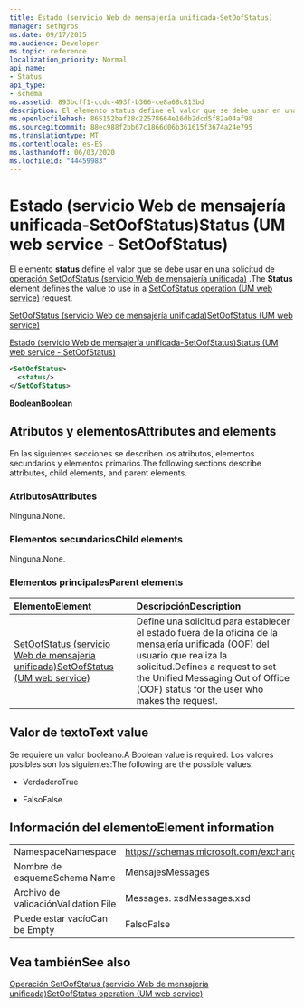 ```yaml
---
title: Estado (servicio Web de mensajería unificada-SetOofStatus)
manager: sethgros
ms.date: 09/17/2015
ms.audience: Developer
ms.topic: reference
localization_priority: Normal
api_name:
- Status
api_type:
- schema
ms.assetid: 893bcff1-ccdc-493f-b366-ce8a68c813bd
description: El elemento status define el valor que se debe usar en una solicitud de operación SetOofStatus (servicio Web de mensajería unificada).
ms.openlocfilehash: 865152baf28c22578664e16db2dcd5f82a04af98
ms.sourcegitcommit: 88ec988f2bb67c1866d06b361615f3674a24e795
ms.translationtype: MT
ms.contentlocale: es-ES
ms.lasthandoff: 06/03/2020
ms.locfileid: "44459983"
---
```

# <a name="status-um-web-service---setoofstatus"></a><span data-ttu-id="3f1c0-103">Estado (servicio Web de mensajería unificada-SetOofStatus)</span><span class="sxs-lookup"><span data-stu-id="3f1c0-103">Status (UM web service - SetOofStatus)</span></span>

<span data-ttu-id="3f1c0-104">El elemento **status** define el valor que se debe usar en una solicitud de [operación SetOofStatus (servicio Web de mensajería unificada)](setoofstatus-operation-um-web-service.md) .</span><span class="sxs-lookup"><span data-stu-id="3f1c0-104">The **Status** element defines the value to use in a [SetOofStatus operation (UM web service)](setoofstatus-operation-um-web-service.md) request.</span></span> 
  
[<span data-ttu-id="3f1c0-105">SetOofStatus (servicio Web de mensajería unificada)</span><span class="sxs-lookup"><span data-stu-id="3f1c0-105">SetOofStatus (UM web service)</span></span>](setoofstatus-um-web-service.md)
  
[<span data-ttu-id="3f1c0-106">Estado (servicio Web de mensajería unificada-SetOofStatus)</span><span class="sxs-lookup"><span data-stu-id="3f1c0-106">Status (UM web service - SetOofStatus)</span></span>](status-um-web-servicesetoofstatus.md)
  
```xml
<SetOofStatus>
  <status/>
</SetOofStatus>
```

 <span data-ttu-id="3f1c0-107">**Boolean**</span><span class="sxs-lookup"><span data-stu-id="3f1c0-107">**Boolean**</span></span>
## <a name="attributes-and-elements"></a><span data-ttu-id="3f1c0-108">Atributos y elementos</span><span class="sxs-lookup"><span data-stu-id="3f1c0-108">Attributes and elements</span></span>

<span data-ttu-id="3f1c0-109">En las siguientes secciones se describen los atributos, elementos secundarios y elementos primarios.</span><span class="sxs-lookup"><span data-stu-id="3f1c0-109">The following sections describe attributes, child elements, and parent elements.</span></span>
  
### <a name="attributes"></a><span data-ttu-id="3f1c0-110">Atributos</span><span class="sxs-lookup"><span data-stu-id="3f1c0-110">Attributes</span></span>

<span data-ttu-id="3f1c0-111">Ninguna.</span><span class="sxs-lookup"><span data-stu-id="3f1c0-111">None.</span></span>
  
### <a name="child-elements"></a><span data-ttu-id="3f1c0-112">Elementos secundarios</span><span class="sxs-lookup"><span data-stu-id="3f1c0-112">Child elements</span></span>

<span data-ttu-id="3f1c0-113">Ninguna.</span><span class="sxs-lookup"><span data-stu-id="3f1c0-113">None.</span></span>
  
### <a name="parent-elements"></a><span data-ttu-id="3f1c0-114">Elementos principales</span><span class="sxs-lookup"><span data-stu-id="3f1c0-114">Parent elements</span></span>

|<span data-ttu-id="3f1c0-115">**Elemento**</span><span class="sxs-lookup"><span data-stu-id="3f1c0-115">**Element**</span></span>|<span data-ttu-id="3f1c0-116">**Descripción**</span><span class="sxs-lookup"><span data-stu-id="3f1c0-116">**Description**</span></span>|
|:-----|:-----|
|[<span data-ttu-id="3f1c0-117">SetOofStatus (servicio Web de mensajería unificada)</span><span class="sxs-lookup"><span data-stu-id="3f1c0-117">SetOofStatus (UM web service)</span></span>](setoofstatus-um-web-service.md) <br/> |<span data-ttu-id="3f1c0-118">Define una solicitud para establecer el estado fuera de la oficina de la mensajería unificada (OOF) del usuario que realiza la solicitud.</span><span class="sxs-lookup"><span data-stu-id="3f1c0-118">Defines a request to set the Unified Messaging Out of Office (OOF) status for the user who makes the request.</span></span>  <br/> |
   
## <a name="text-value"></a><span data-ttu-id="3f1c0-119">Valor de texto</span><span class="sxs-lookup"><span data-stu-id="3f1c0-119">Text value</span></span>

<span data-ttu-id="3f1c0-120">Se requiere un valor booleano.</span><span class="sxs-lookup"><span data-stu-id="3f1c0-120">A Boolean value is required.</span></span> <span data-ttu-id="3f1c0-121">Los valores posibles son los siguientes:</span><span class="sxs-lookup"><span data-stu-id="3f1c0-121">The following are the possible values:</span></span>
  
- <span data-ttu-id="3f1c0-122">Verdadero</span><span class="sxs-lookup"><span data-stu-id="3f1c0-122">True</span></span>
    
- <span data-ttu-id="3f1c0-123">Falso</span><span class="sxs-lookup"><span data-stu-id="3f1c0-123">False</span></span>
    
## <a name="element-information"></a><span data-ttu-id="3f1c0-124">Información del elemento</span><span class="sxs-lookup"><span data-stu-id="3f1c0-124">Element information</span></span>

|||
|:-----|:-----|
|<span data-ttu-id="3f1c0-125">Namespace</span><span class="sxs-lookup"><span data-stu-id="3f1c0-125">Namespace</span></span>  <br/> |https://schemas.microsoft.com/exchange/services/2006/messages  <br/> |
|<span data-ttu-id="3f1c0-126">Nombre de esquema</span><span class="sxs-lookup"><span data-stu-id="3f1c0-126">Schema Name</span></span>  <br/> |<span data-ttu-id="3f1c0-127">Mensajes</span><span class="sxs-lookup"><span data-stu-id="3f1c0-127">Messages</span></span>  <br/> |
|<span data-ttu-id="3f1c0-128">Archivo de validación</span><span class="sxs-lookup"><span data-stu-id="3f1c0-128">Validation File</span></span>  <br/> |<span data-ttu-id="3f1c0-129">Messages. xsd</span><span class="sxs-lookup"><span data-stu-id="3f1c0-129">Messages.xsd</span></span>  <br/> |
|<span data-ttu-id="3f1c0-130">Puede estar vacío</span><span class="sxs-lookup"><span data-stu-id="3f1c0-130">Can be Empty</span></span>  <br/> |<span data-ttu-id="3f1c0-131">Falso</span><span class="sxs-lookup"><span data-stu-id="3f1c0-131">False</span></span>  <br/> |
   
## <a name="see-also"></a><span data-ttu-id="3f1c0-132">Vea también</span><span class="sxs-lookup"><span data-stu-id="3f1c0-132">See also</span></span>



[<span data-ttu-id="3f1c0-133">Operación SetOofStatus (servicio Web de mensajería unificada)</span><span class="sxs-lookup"><span data-stu-id="3f1c0-133">SetOofStatus operation (UM web service)</span></span>](setoofstatus-operation-um-web-service.md)

